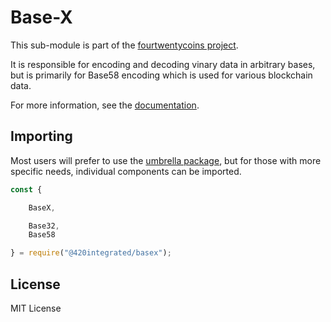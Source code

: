 Base-X
======

This sub-module is part of the [fourtwentycoins project](https://github.com/420integrated/fourtwentycoins.js).

It is responsible for encoding and decoding vinary data in arbitrary bases, but
is primarily for Base58 encoding which is used for various blockchain data.

For more information, see the [documentation](https://420integrated.com/wiki/v5/api/utils/encoding/).

Importing
---------

Most users will prefer to use the [umbrella package](https://www.npmjs.com/package/fourtwentycoins ),
but for those with more specific needs, individual components can be imported.

```javascript
const {

    BaseX,

    Base32,
    Base58

} = require("@420integrated/basex");
```

License
-------

MIT License
